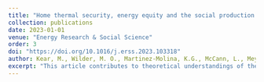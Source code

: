 ```yaml
---
title: "Home thermal security, energy equity and the social production of heat in manufactured housing"
collection: publications
date: 2023-01-01
venue: "Energy Research & Social Science"
order: 3
doi: "https://doi.org/10.1016/j.erss.2023.103318"
author: Kear, M., Wilder, M. O., Martinez-Molina, K.G., McCann, L., Meyer, D."
excerpt: "This article contributes to theoretical understandings of the relationships among extreme heat vulnerability, energy equity and home thermal security (HTS) – the ability to maintain a home thermal environment consistent with basic health, social and financial needs. Based on three years of mixed-methods qualitative research among social service practitioners, landlords and residents of mobile and manufactured housing (MH) communities, we argue that thermal insecurity is a socially produced, rather than intrinsic, feature of MH. We use the thermal struggles of MH residents to illustrate how gaps in research, markets, landlord-tenant law, policy, and specific government programs overlap to produce MH as a site of hyper-exclusion from many tools used to mitigate and adapt to climate risk. We find that most MH residents, despite barriers and a warming climate, are able to maintain some level of HTS. We highlight the small-scale, improvisational strategies that households use to cope and adapt to the extreme temperatures. HTS is an achievement sustained by a variety of elements that cannot be reduced to simple metrics (e.g., presence of air conditioning). We conclude with a practical set of policy recommendations as well as a call for an expansive “climate finance” that includes the improvisational practices of excluded groups as innovations worth learning from and investing in."
---
```

